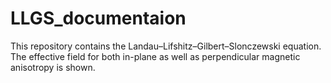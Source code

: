 # LLGS_documentaion
This repository contains the Landau–Lifshitz–Gilbert–Slonczewski equation. The effective field for both in-plane as well as perpendicular magnetic anisotropy is shown. 
